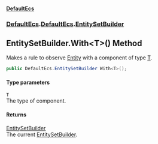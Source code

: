 #### [DefaultEcs](./index.md 'index')
### [DefaultEcs](./index.md 'index').[DefaultEcs](./DefaultEcs.md 'DefaultEcs').[EntitySetBuilder](./DefaultEcs-EntitySetBuilder.md 'DefaultEcs.EntitySetBuilder')
## EntitySetBuilder.With&lt;T&gt;() Method
Makes a rule to observe [Entity](./DefaultEcs-Entity.md 'DefaultEcs.Entity') with a component of type [T](#DefaultEcs-EntitySetBuilder-With-T-()-T 'DefaultEcs.EntitySetBuilder.With&lt;T&gt;().T').  
```C#
public DefaultEcs.EntitySetBuilder With<T>();
```
#### Type parameters
<a name='DefaultEcs-EntitySetBuilder-With-T-()-T'></a>
`T`  
The type of component.  
#### Returns
[EntitySetBuilder](./DefaultEcs-EntitySetBuilder.md 'DefaultEcs.EntitySetBuilder')  
The current [EntitySetBuilder](./DefaultEcs-EntitySetBuilder.md 'DefaultEcs.EntitySetBuilder').  
